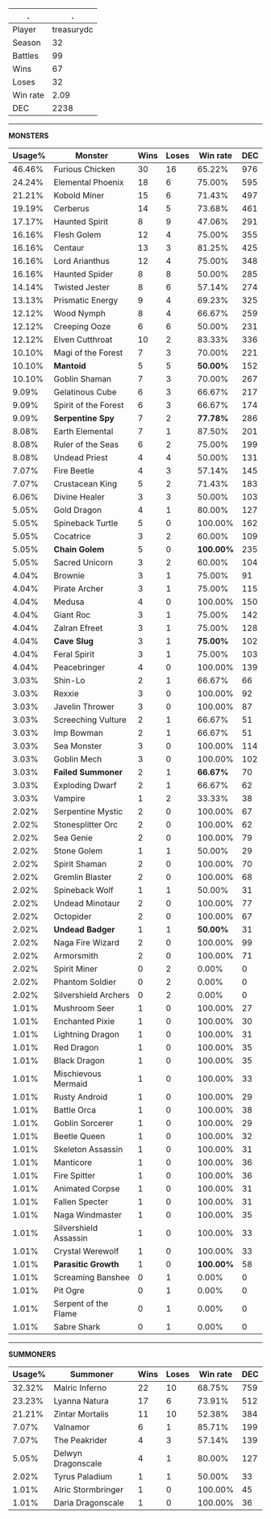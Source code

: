 .|.
|-|-
Player|treasurydc
Season|32
Battles|99
Wins|67
Loses|32
Win rate|2.09
DEC|2238

---
**MONSTERS**

Usage%|Monster|Wins|Loses|Win rate|DEC|
-|-|-|-|-|-|
46.46%|Furious Chicken|30|16|65.22%|976|
24.24%|Elemental Phoenix|18|6|75.00%|595|
21.21%|Kobold Miner|15|6|71.43%|497|
19.19%|Cerberus|14|5|73.68%|461|
17.17%|Haunted Spirit|8|9|47.06%|291|
16.16%|Flesh Golem|12|4|75.00%|355|
16.16%|Centaur|13|3|81.25%|425|
16.16%|Lord Arianthus|12|4|75.00%|348|
16.16%|Haunted Spider|8|8|50.00%|285|
14.14%|Twisted Jester|8|6|57.14%|274|
13.13%|Prismatic Energy|9|4|69.23%|325|
12.12%|Wood Nymph|8|4|66.67%|259|
12.12%|Creeping Ooze|6|6|50.00%|231|
12.12%|Elven Cutthroat|10|2|83.33%|336|
10.10%|Magi of the Forest|7|3|70.00%|221|
10.10%|**Mantoid**|5|5|**50.00%**|152|
10.10%|Goblin Shaman|7|3|70.00%|267|
9.09%|Gelatinous Cube|6|3|66.67%|217|
9.09%|Spirit of the Forest|6|3|66.67%|174|
9.09%|**Serpentine Spy**|7|2|**77.78%**|286|
8.08%|Earth Elemental|7|1|87.50%|201|
8.08%|Ruler of the Seas|6|2|75.00%|199|
8.08%|Undead Priest|4|4|50.00%|131|
7.07%|Fire Beetle|4|3|57.14%|145|
7.07%|Crustacean King|5|2|71.43%|183|
6.06%|Divine Healer|3|3|50.00%|103|
5.05%|Gold Dragon|4|1|80.00%|127|
5.05%|Spineback Turtle|5|0|100.00%|162|
5.05%|Cocatrice|3|2|60.00%|109|
5.05%|**Chain Golem**|5|0|**100.00%**|235|
5.05%|Sacred Unicorn|3|2|60.00%|104|
4.04%|Brownie|3|1|75.00%|91|
4.04%|Pirate Archer|3|1|75.00%|115|
4.04%|Medusa|4|0|100.00%|150|
4.04%|Giant Roc|3|1|75.00%|142|
4.04%|Zalran Efreet|3|1|75.00%|128|
4.04%|**Cave Slug**|3|1|**75.00%**|102|
4.04%|Feral Spirit|3|1|75.00%|103|
4.04%|Peacebringer|4|0|100.00%|139|
3.03%|Shin-Lo|2|1|66.67%|66|
3.03%|Rexxie|3|0|100.00%|92|
3.03%|Javelin Thrower|3|0|100.00%|87|
3.03%|Screeching Vulture|2|1|66.67%|51|
3.03%|Imp Bowman|2|1|66.67%|51|
3.03%|Sea Monster|3|0|100.00%|114|
3.03%|Goblin Mech|3|0|100.00%|102|
3.03%|**Failed Summoner**|2|1|**66.67%**|70|
3.03%|Exploding Dwarf|2|1|66.67%|62|
3.03%|Vampire|1|2|33.33%|38|
2.02%|Serpentine Mystic|2|0|100.00%|67|
2.02%|Stonesplitter Orc|2|0|100.00%|62|
2.02%|Sea Genie|2|0|100.00%|79|
2.02%|Stone Golem|1|1|50.00%|29|
2.02%|Spirit Shaman|2|0|100.00%|70|
2.02%|Gremlin Blaster|2|0|100.00%|68|
2.02%|Spineback Wolf|1|1|50.00%|31|
2.02%|Undead Minotaur|2|0|100.00%|77|
2.02%|Octopider|2|0|100.00%|67|
2.02%|**Undead Badger**|1|1|**50.00%**|31|
2.02%|Naga Fire Wizard|2|0|100.00%|99|
2.02%|Armorsmith|2|0|100.00%|71|
2.02%|Spirit Miner|0|2|0.00%|0|
2.02%|Phantom Soldier|0|2|0.00%|0|
2.02%|Silvershield Archers|0|2|0.00%|0|
1.01%|Mushroom Seer|1|0|100.00%|27|
1.01%|Enchanted Pixie|1|0|100.00%|30|
1.01%|Lightning Dragon|1|0|100.00%|31|
1.01%|Red Dragon|1|0|100.00%|35|
1.01%|Black Dragon|1|0|100.00%|35|
1.01%|Mischievous Mermaid|1|0|100.00%|33|
1.01%|Rusty Android|1|0|100.00%|29|
1.01%|Battle Orca|1|0|100.00%|38|
1.01%|Goblin Sorcerer|1|0|100.00%|29|
1.01%|Beetle Queen|1|0|100.00%|32|
1.01%|Skeleton Assassin|1|0|100.00%|31|
1.01%|Manticore|1|0|100.00%|36|
1.01%|Fire Spitter|1|0|100.00%|36|
1.01%|Animated Corpse|1|0|100.00%|31|
1.01%|Fallen Specter|1|0|100.00%|31|
1.01%|Naga Windmaster|1|0|100.00%|35|
1.01%|Silvershield Assassin|1|0|100.00%|33|
1.01%|Crystal Werewolf|1|0|100.00%|33|
1.01%|**Parasitic Growth**|1|0|**100.00%**|58|
1.01%|Screaming Banshee|0|1|0.00%|0|
1.01%|Pit Ogre|0|1|0.00%|0|
1.01%|Serpent of the Flame|0|1|0.00%|0|
1.01%|Sabre Shark|0|1|0.00%|0|

---
**SUMMONERS**

Usage%|Summoner|Wins|Loses|Win rate|DEC|
-|-|-|-|-|-|
32.32%|Malric Inferno|22|10|68.75%|759|
23.23%|Lyanna Natura|17|6|73.91%|512|
21.21%|Zintar Mortalis|11|10|52.38%|384|
7.07%|Valnamor|6|1|85.71%|199|
7.07%|The Peakrider|4|3|57.14%|139|
5.05%|Delwyn Dragonscale|4|1|80.00%|127|
2.02%|Tyrus Paladium|1|1|50.00%|33|
1.01%|Alric Stormbringer|1|0|100.00%|45|
1.01%|Daria Dragonscale|1|0|100.00%|36|
